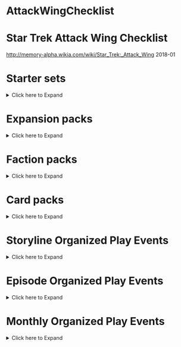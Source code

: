 # AttackWingChecklist

# Star Trek Attack Wing Checklist
http://memory-alpha.wikia.com/wiki/Star_Trek:_Attack_Wing
2018-01

# Starter sets
<details><summary>Click here to Expand</summary>

## Starter Set
- [x] IKS Maht-H'a – Vor'cha-class
- [x] IRW Khazara – D'deridex-class
- [x] USS Enterprise-D – Galaxy-class

## Federation vs Klingons Starter Set
- [ ] IKS Vorn – Klingon Bird-of-Prey
- [ ] K'mpec's Attack Cruiser – Vor'cha-class
- [ ] USS Enterprise-D – Galaxy-class
- [ ] USS Sutherland – Nebula-class

</details>

# Expansion packs
<details><summary>Click here to Expand</summary>

## Bajoran
- [x] Denorios – Lightship
- [x] Interceptor Five – Interceptor
- [x] Ratosha – Scoutship

## Borg
- [x] Cube 112 – Cube
- [x] Cube 384 – Cube with Sphere port
- [x] Queen Vessel Prime – Octahedron (Queen's vessel)
- [x] Scout 608 – Scout ship
- [x] Soong – Type 03
- [x] Sphere 936 – Sphere (with Cube 384)
- [x] Sphere 4270 – Sphere
- [x] Tactical Cube 138 – Tactical cube

## Dominion
- [x] 1st Wave Attack Fighters – Cardassian Hideki-class Attack Squadron
- [x] 2nd Division Cruiser – Dominion battle cruiser
- [x] 4th Division Battleship – Dominion battleship
- [x] 5th Wing Patrol Ship – Jem'Hadar fighter
- [x] Dreadnought – Cardassian ATR-4107
- [x] Gor Portas (β) – Breen warship
- [x] Koranak – Cardassian Keldon-class
- [x] Kraxon – Cardassian Galor-class
- [x] Reklar – Cardassian Galor-class
- [x] Robinson (β) – Jem'Hadar fighter

## Federation
- [x] Deep Space 9 – Nor-class station
- [x] Delta Flyer – Delta Flyer-type
- [x] Enterprise NX-01 – NX-class
- [x] Fighter Squadron 6 – Attack Fighter Squadron
- [x] USS Defiant – Defiant-class
- [x] USS Enterprise – Constitution-class
- [x] USS Enterprise – Constitution-class refit
- [ ] USS Enterprise-B – Excelsior-class
- [x] USS Enterprise-E – Sovereign-class
- [x] USS Equinox – Nova-class
- [x] USS Excelsior – Excelsior-class
- [x] USS Hathaway – Constellation-class
- [ ] USS Montgolfier (β) – Saber-class
- [x] USS Pegasus – Oberth-class
- [ ] USS Phoenix – Nebula-class
- [x] USS Prometheus – Prometheus-class
- [x] USS Reliant – Miranda-class
- [x] USS Thunderchild – Akira-class
- [ ] USS Valiant – Defiant-class
- [x] USS Venture – Galaxy-class
- [x] USS Voyager – Intrepid-class

## Ferengi
- [x] Kreechta – D'kora-class
- [x] Quark's Treasure – Shuttle

## Independent
- [x] Alpha Hunter – Hirogen warship
- [x] Fina Prime – Vidiian warship
- [x] Gornarus – Gorn raider
- [x] Kumari – Andorian battle cruiser
- [x] Kyana Prime – Krenim timeship
- [ ] Tholia One (β) – Tholian ship (22nd century)
- [x] USS Dauntless – Species 116 Dauntless-class
- [x] Val Jean – Maquis raider

## Kazon
- [ ] Halik Raider – Raider
- [ ] Nistrim Raider – Raider
- [ ] Ogla-Razik – Predator-class

## Klingon
- [x] Chang's Bird-of-Prey – prototype Bird-of-Prey
- [ ] IKS Amar – K't'inga-class
- [ ] IKS Drovana – Vor'cha-class
- [x] IKS Gr'oth – D7-class
- [ ] IKS Klothos – D7-class*
- [x] IKS Koraga – K'vort-class
- [ ] IKS Kronos One – K't'inga-class
- [x] IKS Negh'Var – Negh'Var-class
- [ ] IKS Ning'tao – B'rel-class
- [ ] IKS Rotarran – B'rel-class
- [x] IKS Somraw – Raptor-class
- [x] IKS T'Ong – K't'inga-class

## Mirror Universe
- [x] ISS Avenger – NX-class
- [x] ISS Defiant – Defiant-class
- [x] ISS Enterprise – Constitution-class
- [x] Regent's Flagship – Negh'Var-class
- [x] USS Pasteur – Olympic-class

## Romulan
- [x] Gal Gath'thong (β) – Bird-of-Prey (23rd century)
- [ ] IRW Algeron – D7-class
- [ ] IRW Devoras – D'deridex-class*
- [x] IRW Haakona – D'deridex-class
- [ ] IRW Jazkal – Bird-of-Prey (22nd century)
- [ ] IRW Jolan Tru – Valdore-type*
- [x] IRW Praetus – Bird-of-Prey (22nd century)
- [x] IRW Valdore – Valdore-type
- [ ] IRW Vrax – Valdore-type
- [x] Prototype 01 – Drone-ship
- [x] RIS Apnex (β) – Science vessel
- [ ] RIS Pi – Scout ship
- [ ] RIS Talvath – Science vessel
- [x] RIS Vo (β) – Scout ship
- [x] Scimitar – Reman warbird
- [x] Scorpion 4 – Scorpion-class Attack Fighter Squadron

## Species 8472
- [x] Bioship Alpha – Bio-ship
- [x] Bioship Beta – Bio-ship

## Vulcan
- [x] D'kyr – D'kyr-type
- [x] Ni'Var – Suurok-class

## Xindi
- [x] Calindra – Xindi-Aquatic cruiser
- [x] Muratas – Xindi-Reptilian warship
- [x] Orassin – Xindi-Insectoid starship
- [x] Weapon Zero – Sphere weapon

</details>


# Faction packs
<details><summary>Click here to Expand</summary>


## Dominion – December 2017
- [ ] 2nd Division Battleship – Dominion battleship
- [ ] 2nd Wing Patrol Ship – Jem'Hadar fighter
- [ ] 3rd Division Battle Cruiser – Dominion battle cruiser
- [ ] 6th Wing Patrol Ship – Jem'Hadar fighter

## Romulan – December 2017
- [ ] IRW Suran – Reman warbird
- [ ] Jarok's Scout Vessel – Scout ship
- [ ] Mirok's Science Vessel – Science vessel
- [ ] PWB Tomal – D'deridex-class

## Independent Ferengi – February 2018
- [ ] TBA – B'rel-class (Ferengi commandeered)
- [ ] TBA – D'kora-class
- [ ] TBA – Ferengi shuttle

## Mirror Universe Kelvin Timeline – April 2018
- [ ] TBA – Constitution class (alternate reality)
- [ ] TBA – Klingon warbird

## Independent Motley Fleet – June 2018
- [ ] TBA – Andorian battle cruiser
- [ ] TBA – Maquis raider
- [ ] TBA – Species 116 Dauntless-class
- [ ] TBA – Vidiian warship

## Star Trek: The Animated Series – July 2018
- [ ] TBA × 4

## Borg – August 2018
- [ ] TBA – Assimilated Galaxy-class
- [ ] TBA – Assimilated Intrepid-class
- [ ] TBA – Scout ship
- [ ] TBA – Sphere

</details>

# Card packs
<details><summary>Click here to Expand</summary>

## September 2017 – Wave 1
- [x] Cardassian ATR-4107 – Dreadnought
- [x] Oberth-class – USS Grissom
- [x] Raptor-class – IKS Ves Batlh
- [x] Romulan drone ship – Prototype 02

## January 2018 – Wave 2
- [x] Borg Octahedron (Borg Queen's vessel)
- [x] Goss' Marauder D'kora-class

## March 2018 – Wave 3
- [ ] Jem'Hadar fighter
- [ ] Gorn raider

## May 2018 – Wave 4
- [ ] Federation Attack Fighter Squadron
- [ ] Hirogen warship

</details>

# Storyline Organized Play Events

<details><summary>Click here to Expand</summary>

# The Dominion War

## October 2013 – Operation Return
- [ ] Krayton – D'Kora-class
- [x] Elite Attack dice/Reference cards
- [x] Deep Space 9 oversized token and cards

## November 2013 – The Battle of Chin'toka
- [ ] IKS Ch'Tang – B'rel-class
- [x] Command tokens and cards/Reference cards
- [x] Red Shirt Crew Upgrade promo cards

## December 2013 – The Siege of AR-558
- [ ] PWB Aj'rmr – D'deridex-class
- [x] Reinforcements sideboards/Reference cards
- [ ] 4 bases and 8 pegs in 4 colors

## January 2014 – The Attack On Earth
- [ ] USS Sutherland – Nebula-class
- [x] Flagship set with 4 Flagship cards, 1 Reference card, 1 base, and 2 black pegs

## February 2014 – The Battle of Cardassia
- [x] Rav Laerst (β) – Breen warship
- [ ] Hideki-class Attack Squadron Resource (3-ship model), 1 Reference card, Ship card/token
- [ ] Map element sets × 6 (turret tokens)

## March 2014 – The Last Battle of Deep Space 9
- [ ] Akorem – Bajoran scoutship
- [x] Federation Attack Squadron Resource (3-ship model), 1 Reference card, Ship card/token
- [x] Deep Space 9 token and cards
- [x] Map element sets × 6 (ds9)

## Grand Prize
- [ ] Deep Space 9 – 12-inch diameter Nor-Class space station (model)

# The Collective

## July 2014 – First Contact
- [x] Ti'Mur – Suurok-class
- [x] Counter Attack dice
- [x] Map element sets (card cube)

## August 2014 – The Battle of Wolf 359
- [ ] USS Raven – Aerie-class (Raven type)
- [x] Fleet Captain cards
- [ ] Map element sets (card cube and debris)

## September 2014 – The Battle of Sector 001
- [x] USS Stargazer – Constellation-class
- [x] Officer cards
- [x] Map element sets (card cube)

## Randomized Expansion Ships
- [x] 3rd Wing Attack Ship – Jem'Hadar fighter
- [x] Gavroche – Maquis raider
- [x] IKS B'Moth – K't'inga-class
- [x] IRW Vorta Vor – Romulan Bird-of-Prey (23rd century)
- [x] USS Yeager – Saber-class

## Grand Prize
- [x] Assimilation Target Prime – Partially-assimilated USS Enterprise-D

# Resistance Is Futile

## October 2014 – Dark Frontier
- [x] IRW Avatar of Tomed (β) – Assimilated D'deridex-class
- [x] Improved Shields cards with Reference cards

## November 2014 – Unimatrix Zero
- [x] Assimilated Vessel 80279 – Assimilated B'rel-class
- [x] Advanced Targeting Systems cards with Reference cards

## December 2014 – Endgame
- [x] Assimilated Vessel 64758 – Assimilated Galor-class
- [x] High Yield Photon Torpedoes cards with Reference cards
- [x] Map element (transwarp hub)

## Randomized Expansion Ships
- [x] Bok's Marauder – D'Kora-class
- [x] Prakesh – Galor-class (mirror universe)
- [ ] Relora Sankur – Predator-class
- [x] Scout 255 – Borg scout ship
- [ ] Tal'Kir – D'kyr-type

## Grand Prize
- [x] Tactical Cube 001 – Borg tactical cube

# The Q-Continuum

## April 2015 – Encounter at Farpoint
- [x] USS Hood – Excelsior-class
- [x] Evasive Action template with Reference cards
- [x] Map element sets – Q-Continuum cards

## May 2015 – Deja Q
- [x] IKS Korinar – B'rel-class
- [x] Damage Control Team cards

## June 2015 – All Good Things
- [x] IRW Terix – D'deridex-class (mirror universe)
- [x] Ready Room cards

## Grand Prize
- [x] Q-Continuum card pack

# Temporal Cold War

## Randomized Expansion Ships
- [ ] Aldara - a Cardassian Galor class ship
- [ ] Bioship Omega - a Species 8472 bioship class ship
- [ ] I.K.S. Buruk - a Klingon K'Vort class ship
- [x] I.K.S. Toh'Kaht - a Mirror Universe Vor'cha class ship
- [ ] Interceptor 8 - a Bajoran Interceptor class ship
- [ ] I.R.W. Belak - a D'deridex class ship
- [ ] Nistrim-Culluh - a Kazon Predator class ship
- [ ] Nunk's Marauder - a Ferengi D'Kora class ship
- [ ] Seleya - a Vulcan D'Kyr class ship
- [ ] U.S.S. Lakota - an Excelsior class ship

## October 2015 – Shockwave
- [x] Diaspora – Xindi-Insectoid starship
- [x] Protocol cards

## November 2015 – Future Tense
- [x] Azati Prime – Xindi-Aquatic cruiser
- [x] Advanced Technology cards

## December 2015 – Zero Hour
- [x] Xindus – Xindi-Reptilian warship
- [x] Main Power Grid cards

## Grand Prize
- [ ] Temporal Cold War card pack

# The Classic Movies

## April 2016 – The Wrath of Khan
- [x] USS Reliant – Miranda-class card pack
- [ ] General Orders cards

## May 2016 – The Search for Spock
- [ ] Kruge's Bird-of-Prey – B'rel-class card pack
- [x] Emergency Power cards

## June 2016 – The Voyage Home
- [ ] HMS Bounty – B'rel-class card pack
- [ ] Improved Hull cards

## Grand Prize
- [ ] USS Enterprise-A – Constitution-class refit

# Klingon Civil War

## September 2016 – Attack On Gowron
- [x] IKS Bortas – Vor'cha-class card pack
- [ ] Fleet Commander cards

## October 2016 – Battle of Mempa
- [x] IKS Hegh'ta – K'vort-class card pack
- [x] Auxiliary Power cards

## November 2016 – Baiting The Romulans
- [ ] IKS Toral – B'rel-class card pack
- [x] All Stop cards

## Grand Prize
- [x] Sela's Warbird – D'deridex-class

</details>

# Episode Organized Play Events

<details><summary>Click here to Expand</summary>


## April 2014 – The Tholian Web
- [x] Tholia One (β) – Tholian ship
- [ ] Red Alert Upgrade cards
- [ ] Full About maneuver templates and Reference cards
- [ ] Map element sets (tholian web)

## May 2014 – Arena
- [ ] S'Gorn – Gorn raider
- [x] Chief Engineer resource Engineering tokens
- [ ] Full Alert Upgrade and Reference cards
- [x] Map element sets (raw material tokens and planet)

## February 2015 – A Matter Of Honor
- [x] IKS Pagh – K'vort-class
- [x] Officer Exchange Program Resource and Reference cards
- [ ] Map element sets (Subatomic Bacteria Tokens)

## March 2015 – Peak Performance
- [x] Sakharov – Type 7 shuttlecraft
- [x] Master Strategist Token Resource and Reference cards
- [x] Map element sets (brown planet)

## August 2015 – Year of Hell
- [ ] USS Bellerophon – Intrepid-class
- [ ] Emergency Force Field cards
- [ ] Token sheets × 5
- [ ] 2 × Ship, 1 × Maneuver, 2 × Captain, 1 × Additional Rules, and 4 × Upgrade cards

## September 2015 – Balance of Terror
- [ ] USS Intrepid – Constitution-class
- [x] Sabotage cards
- [ ] Token sheets × 5
- [ ] 2 × Ship, 1 × Maneuver, 2 × Captain, 1 × Additional Rules, and 4 × Upgrade cards

## January 2016 – The Void
- [ ] IRW T'Met – D'deridex-class card pack
- [ ] Tactics Resource and Reference cards

## February 2016 – The Doomsday Machine
- [x] USS Constellation – Constitution-class card pack
- [x] Structural Damage Check cards
- [x] Map element sets – Doomsday Machine tokens

## July 2016 – Tin Man
- [ ] USS Cairo – Excelsior-class card pack
- [ ] Intercepted Messages Resource and Reference cards

## August 2016 – The Corbomite Maneuver
- [x] IRW Rateg – Romulan Bird-of-Prey card pack
- [x] Condition Alert Resource and Reference cards

## September 2016 – The Trouble with Tribbles
- [ ] Kohlar's Battle Cruiser – D7-class card pack
- [ ] Scan Cycle Resource and Reference cards

## January 2017 – Yesterday's Enterprise
- [ ] USS Enterprise-D – Galaxy-class card pack
- [ ] Senior Staff Resource and Reference cards

## March 2017 – In a Mirror, Darkly
- [x] USS Defiant – Constitution-class card pack
- [x] Mutiny Resource and Reference cards

## April 2017 – Drive
- [x] Delta Flyer II – Delta Flyer-type card pack
- [ ] Co-Pilot Resource and Reference cards

</details>

# Monthly Organized Play Events

<details><summary>Click here to Expand</summary>

## August 2017 – Chronological Chaos
- [x] Data Upgrade Crew cards
- [x] Captain’s Chair Resource and Reference cards
- [x] Nanclus Alt Art Crew cards‡ × 3

## October 2017 – Resource Rumble
- [ ] Sabotaged Systems Tech cards
- [ ] Front-Line Retrofit Resource and Reference cards
- [ ] Elizabeth Shelby Alt Art Crew cards‡

## December 2017 – Trap Travesty
- [x] Long-Range Probe Resource cards
- [x] Photonic Cannon Weapon Upgrade cards† × 3
- [x] Romulan Pilot Alt Art Crew cards‡ × 3

## April 2018 – 2018 OP Kit 1 Turret Turmoil
- [x] Sickbay Resource
- [x] Kal-If-Fee Elite Talent Upgrade Competitive Prize Cards
- [x] Sakonna Alt Art Crew Flex Prizes

## June 2018 – 2018 OP Kit 2
- [ ] TBA

## August 2018 – 2018 OP Kit 3
- [ ] TBA

## October 2018 – 2018 OP Kit 4
- [ ] TBA

</details>
